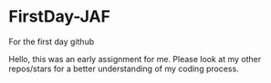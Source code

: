 # FirstDay-JAF
For the first day github 

Hello, this was an early assignment for me. Please look at my other repos/stars for a better understanding of my coding process.
